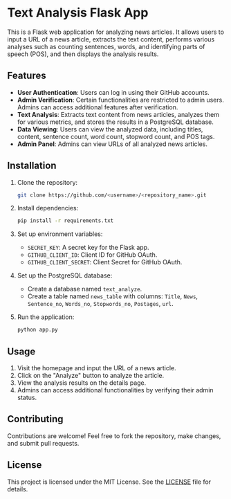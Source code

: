# Text Analysis Flask App

This is a Flask web application for analyzing news articles. It allows users to input a URL of a news article, extracts the text content, performs various analyses such as counting sentences, words, and identifying parts of speech (POS), and then displays the analysis results.

## Features

- **User Authentication**: Users can log in using their GitHub accounts.
- **Admin Verification**: Certain functionalities are restricted to admin users. Admins can access additional features after verification.
- **Text Analysis**: Extracts text content from news articles, analyzes them for various metrics, and stores the results in a PostgreSQL database.
- **Data Viewing**: Users can view the analyzed data, including titles, content, sentence count, word count, stopword count, and POS tags.
- **Admin Panel**: Admins can view URLs of all analyzed news articles.

## Installation

1. Clone the repository:

    ```bash
    git clone https://github.com/<username>/<repository_name>.git
    ```

2. Install dependencies:

    ```bash
    pip install -r requirements.txt
    ```

3. Set up environment variables:

    - `SECRET_KEY`: A secret key for the Flask app.
    - `GITHUB_CLIENT_ID`: Client ID for GitHub OAuth.
    - `GITHUB_CLIENT_SECRET`: Client Secret for GitHub OAuth.

4. Set up the PostgreSQL database:

    - Create a database named `text_analyze`.
    - Create a table named `news_table` with columns: `Title`, `News`, `Sentence_no`, `Words_no`, `Stopwords_no`, `Postages`, `url`.

5. Run the application:

    ```bash
    python app.py
    ```

## Usage

1. Visit the homepage and input the URL of a news article.
2. Click on the "Analyze" button to analyze the article.
3. View the analysis results on the details page.
4. Admins can access additional functionalities by verifying their admin status.

## Contributing

Contributions are welcome! Feel free to fork the repository, make changes, and submit pull requests.

## License

This project is licensed under the MIT License. See the [LICENSE](LICENSE) file for details.
